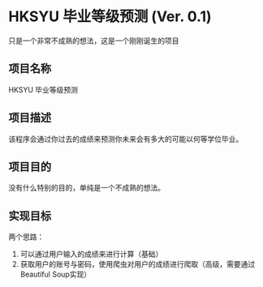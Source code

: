# HKSYU 毕业等级预测 (Ver. 0.1)

只是一个非常不成熟的想法，这是一个刚刚诞生的项目

## 项目名称

HKSYU 毕业等级预测

## 项目描述

该程序会通过你过去的成绩来预测你未来会有多大的可能以何等学位毕业。

## 项目目的

没有什么特别的目的，单纯是一个不成熟的想法。

## 实现目标

两个思路：

1. 可以通过用户输入的成绩来进行计算（基础）
2. 获取用户的账号与密码，使用爬虫对用户的成绩进行爬取（高级，需要通过Beautiful Soup实现）


